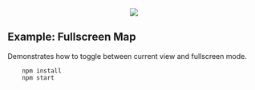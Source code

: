 <div align="center">
  <img src="https://avatars3.githubusercontent.com/u/2105791?v=3&s=200" />
</div>

## Example: Fullscreen Map 

Demonstrates how to toggle between current view and fullscreen mode.

```
    npm install
    npm start
```
